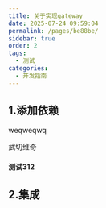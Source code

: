 ```yaml
---
title: 关于实现gateway
date: 2025-07-24 09:59:04
permalink: /pages/be88be/
sidebar: true
order: 2
tags: 
  - 测试
categories: 
  - 开发指南
---
```




## 1.添加依赖

weqweqwq

武切维奇

#### 测试312



## 2.集成

